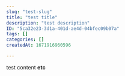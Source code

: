 ```yaml
---
slug: "test-slug"
title: "test title"
description: "test description"
ID: "5ca32e23-3d1a-401d-ae4d-04bfec09b07a"
tags: []
categories: []
createdAt: 1671916960596

---
```

test content **etc**